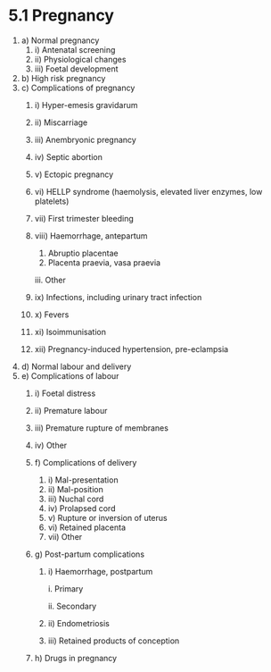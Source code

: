 # 5.1 Pregnancy



1. a\)  Normal pregnancy
   1. i\)  Antenatal screening
   2. ii\)  Physiological changes
   3. iii\)  Foetal development
2. b\)  High risk pregnancy
3. c\)  Complications of pregnancy
   1. i\)  Hyper-emesis gravidarum
   2. ii\)  Miscarriage
   3. iii\)  Anembryonic pregnancy
   4. iv\)  Septic abortion
   5. v\)  Ectopic pregnancy
   6. vi\)  HELLP syndrome \(haemolysis, elevated liver enzymes, low platelets\)
   7. vii\)  First trimester bleeding
   8. viii\)  Haemorrhage, antepartum

      1. Abruptio placentae
      2. Placenta praevia, vasa praevia

      iii. Other

   9. ix\)  Infections, including urinary tract infection
   10. x\)  Fevers
   11. xi\)  Isoimmunisation
   12. xii\)  Pregnancy-induced hypertension, pre-eclampsia
4. d\)  Normal labour and delivery
5. e\)  Complications of labour
   1. i\)  Foetal distress
   2. ii\)  Premature labour
   3. iii\)  Premature rupture of membranes
   4.   iv\) Other

      1. f\)  Complications of delivery
         1. i\)  Mal-presentation
         2. ii\)  Mal-position
         3. iii\)  Nuchal cord
         4. iv\)  Prolapsed cord
         5. v\)  Rupture or inversion of uterus
         6. vi\)  Retained placenta
         7. vii\)  Other
      2. g\)  Post-partum complications
         1. i\)  Haemorrhage, postpartum

            i. Primary

            ii. Secondary

         2. ii\)  Endometriosis
         3. iii\)  Retained products of conception
      3. h\)  Drugs in pregnancy

